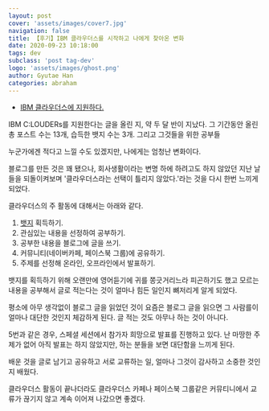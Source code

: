 ```yaml
---
layout: post
cover: 'assets/images/cover7.jpg'
navigation: false
title: 【후기】IBM 클라우더스를 시작하고 나에게 찾아온 변화
date: 2020-09-23 10:18:00
tags: dev
subclass: 'post tag-dev'
logo: 'assets/images/ghost.png'
author: Gyutae Han
categories: abraham
---
```


- [IBM 클라우더스에 지원하다.](http://localhost/ibm-keulraudeoseue-jiweonhada/)


IBM C:LOUDERs를 지원한다는 글을 올린 지, 약 두 달 반이 지났다. 
그 기간동안 올린 총 포스트 수는 13개, 습득한 뱃지 수는 3개.
그리고 그것들을 위한 공부들

누군가에겐 적다고 느낄 수도 있겠지만, 나에게는 엄청난 변화이다.

블로그를 만든 것은 꽤 됐으나, 회사생활이라는 변명 하에 하려고도 하지 않았던 지난 날들을 되돌이켜보며 '클라우더스라는 선택이 틀리지 않았다.'라는 것을 다시 한번 느끼게 되었다.

클라우더스의 주 활동에 대해서는 아래와 같다.
1. [뱃지](https://cognitiveclass.ai/learn/) 획득하기.
2. 관심있는 내용을 선정하여 공부하기.
3. 공부한 내용을 블로그에 글을 쓰기.
4. 커뮤니티(네이버카페, 페이스북 그룹)에 공유하기.
5. 주제를 선정해 온라인, 오프라인에서 발표하기.

뱃지를 획득하기 위해 오랜만에 영어듣기에 귀를 쫑긋거리느라 피곤하기도 했고 모르는 내용을 공부해서 글로 적는다는 것이 얼마나 힘든 일인지 뼈저리게 알게 되었다.

평소에 아무 생각없이 블로그 글을 읽었던 것이 요즘은 블로그 글을 읽으면 그 사람를이 얼마나 대단한 것인지 체감하게 된다. 글 적는 것도 아무나 하는 것이 아니다.

5번과 같은 경우, 스페셜 세션에서 참가자 희망으로 발표를 진행하고 있다.
난 마땅한 주제가 없어 아직 발표는 하지 않았지만, 하는 분들을 보면 대단함을 느끼게 된다.

배운 것을 글로 남기고 공유하고 서로 교류하는 일,
얼마나 그것이 감사하고 소중한 것인지 배웠다.

클라우더스 활동이 끝나더라도 클라우더스 카페나 페이스북 그룹같은 커뮤티니에서 교류가 끊기지 않고 계속 이어져 나갔으면 좋겠다.